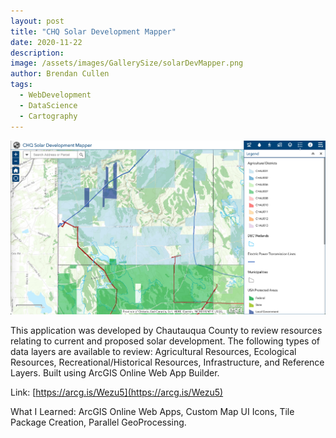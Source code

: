 ```yaml
---
layout: post
title: "CHQ Solar Development Mapper"
date: 2020-11-22
description:
image: /assets/images/GallerySize/solarDevMapper.png
author: Brendan Cullen
tags:
  - WebDevelopment
  - DataScience
  - Cartography
---
```

![](/assets/images/OriginalSize/solarDevMapper.png)

This application was developed by Chautauqua County to review resources relating to current and proposed solar development. The following types of data layers are available to review: Agricultural Resources, Ecological Resources, Recreational/Historical Resources, Infrastructure, and Reference Layers. Built using ArcGIS Online Web App Builder.

Link: [https://arcg.is/Wezu5](https://arcg.is/Wezu5)

What I Learned: ArcGIS Online Web Apps, Custom Map UI Icons, Tile Package Creation, Parallel GeoProcessing.
